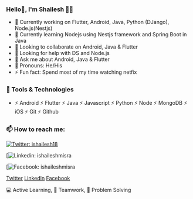 ### Hello👋, I'm Shailesh 🙋‍♂️

- 🔭 Currently working on Flutter, Android, Java, Python (DJango), Node.js(Nestjs)
- 🌱 Currently learning Nodejs using Nestjs framework and Spring Boot in Java
- 👯 Looking to collaborate on Android, Java & Flutter
- 🤔 Looking for help with DS and Node.js
- 💬 Ask me about Android, Java & Flutter
- 🤔 Pronouns: He/His
- ⚡ Fun fact: Spend most of my time watching netfix

### 🔭 Tools & Technologies

- ⚡ Android ⚡ Flutter ⚡ Java ⚡ Javascript ⚡ Python ⚡ Node ⚡ MongoDB ⚡ iOS ⚡ Git ⚡ Github

### 📫 How to reach me:

[![Twitter: ishailesh18](https://img.shields.io/twitter/follow/ishailesh18?style=social)](https://twitter.com/ishailesh18)

[![Linkedin: ishaileshmisra](https://img.shields.io/badge/-ishaileshmishra-blue?style=flat-square&logo=Linkedin&logoColor=white&link=https://www.linkedin.com/in/ishaileshmishra/)

[![Facebook: ishaileshmisra](https://img.shields.io/badge/-ishaileshmishra-blue?style=flat-square&logo=Facebook&logoColor=white&link=https://www.facebook.com/ishaileshmishra/)

[Twitter](https://www.twitter.com/ishailesh18)
[LinkedIn](https://www.linkedin.com/in/ishaileshmishra)
[Facebook](https://www.facebook.com/ishaielshmishra)

💻 Active Learning, 🤝 Teamwork, 👨‍ Problem Solving
